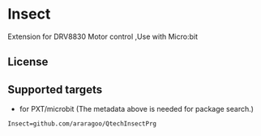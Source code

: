 # Insect

Extension for DRV8830 Motor control ,Use with Micro:bit

## License



## Supported targets

* for PXT/microbit
(The metadata above is needed for package search.)

```package
Insect=github.com/araragoo/QtechInsectPrg
```
